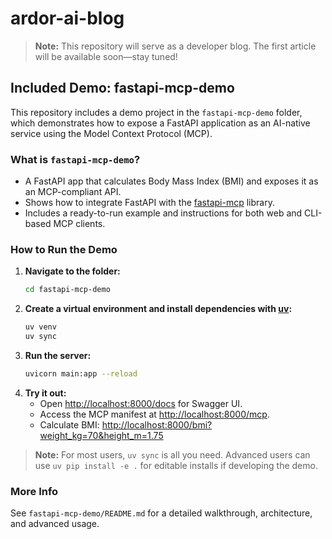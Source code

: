 # ardor-ai-blog

> **Note:** This repository will serve as a developer blog. The first article will be available soon—stay tuned!

## Included Demo: fastapi-mcp-demo

This repository includes a demo project in the `fastapi-mcp-demo` folder, which demonstrates how to expose a FastAPI application as an AI-native service using the Model Context Protocol (MCP).

### What is `fastapi-mcp-demo`?
- A FastAPI app that calculates Body Mass Index (BMI) and exposes it as an MCP-compliant API.
- Shows how to integrate FastAPI with the [fastapi-mcp](https://github.com/tadata-org/fastapi_mcp) library.
- Includes a ready-to-run example and instructions for both web and CLI-based MCP clients.

### How to Run the Demo
1. **Navigate to the folder:**
   ```sh
   cd fastapi-mcp-demo
   ```
2. **Create a virtual environment and install dependencies with [uv](https://github.com/astral-sh/uv):**
   ```sh
   uv venv
   uv sync
   ```
3. **Run the server:**
   ```sh
   uvicorn main:app --reload
   ```
4. **Try it out:**
   - Open [http://localhost:8000/docs](http://localhost:8000/docs) for Swagger UI.
   - Access the MCP manifest at [http://localhost:8000/mcp](http://localhost:8000/mcp).
   - Calculate BMI: [http://localhost:8000/bmi?weight_kg=70&height_m=1.75](http://localhost:8000/bmi?weight_kg=70&height_m=1.75)

> **Note:** For most users, `uv sync` is all you need. Advanced users can use `uv pip install -e .` for editable installs if developing the demo.

### More Info
See `fastapi-mcp-demo/README.md` for a detailed walkthrough, architecture, and advanced usage.
